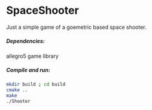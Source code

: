 # SpaceShooter

Just a simple game of a goemetric based space shooter.

##### Dependencies:
allegro5 game library

##### Compile and run:
```bash
mkdir build ; cd build
cmake ..
make
./Shooter
```
